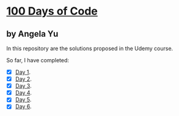 # [100 Days of Code](https://www.udemy.com/share/103IHMBEAfd1lbQH4=/)
## by Angela Yu

In this repository are the solutions proposed in the Udemy course.

So far, I have completed:

- [x] [Day 1](/Day1_BandNameGenerator).
- [x] [Day 2](/Day2_TipCalculator).
- [x] [Day 3](/Day3_TreasureHunt).
- [x] [Day 4](/Day4_RockPaperScissors).
- [x] [Day 5](/Day5_PasswordGenerator).
- [x] [Day 6](/Day6_MazeEscape).
